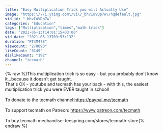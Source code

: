 ```yaml
---
title: "Easy Multiplication Trick you will Actually Use"
image: "https:\/\/i.ytimg.com\/vi\/_bhvIuVDp7w\/hqdefault.jpg"
vid_id: "_bhvIuVDp7w"
categories: "Education"
tags: ["Multiplication","times","math trick"]
date: "2021-06-13T14:01:15+03:00"
vid_date: "2021-05-13T09:53:13Z"
duration: "PT3M47S"
viewcount: "278093"
likeCount: "8149"
dislikeCount: "192"
channel: "tecmath"
---
```

{% raw %}This multiplication trick is so easy - but you probably don't know it...because it doesn't get taught.  <br />That's OK - youtube and tecmath has your back - with this, the easiest multiplication trick you were EVER taught in school!<br /><br />To donate to the tecmath channel:<a rel="nofollow" target="blank" href="https://paypal.me/tecmath">https://paypal.me/tecmath</a><br /><br />To support tecmath on Patreon: <a rel="nofollow" target="blank" href="https://www.patreon.com/tecmath">https://www.patreon.com/tecmath</a> <br /><br />To buy tecmath mechandise: teespring.com/stores/tecmath-store{% endraw %}
